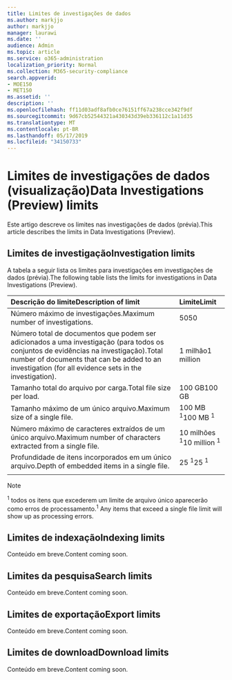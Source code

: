 ```yaml
---
title: Limites de investigações de dados
ms.author: markjjo
author: markjjo
manager: laurawi
ms.date: ''
audience: Admin
ms.topic: article
ms.service: o365-administration
localization_priority: Normal
ms.collection: M365-security-compliance
search.appverid:
- MOE150
- MET150
ms.assetid: ''
description: ''
ms.openlocfilehash: ff11d03adf8afb0ce76151ff67a238cce342f9df
ms.sourcegitcommit: 9d67cb52544321a430343d39eb336112c1a11d35
ms.translationtype: MT
ms.contentlocale: pt-BR
ms.lasthandoff: 05/17/2019
ms.locfileid: "34150733"
---
```

# <a name="data-investigations-preview-limits"></a><span data-ttu-id="dfe0a-102">Limites de investigações de dados (visualização)</span><span class="sxs-lookup"><span data-stu-id="dfe0a-102">Data Investigations (Preview) limits</span></span>

<span data-ttu-id="dfe0a-103">Este artigo descreve os limites nas investigações de dados (prévia).</span><span class="sxs-lookup"><span data-stu-id="dfe0a-103">This article describes the limits in Data Investigations (Preview).</span></span>

## <a name="investigation-limits"></a><span data-ttu-id="dfe0a-104">Limites de investigação</span><span class="sxs-lookup"><span data-stu-id="dfe0a-104">Investigation limits</span></span>

<span data-ttu-id="dfe0a-105">A tabela a seguir lista os limites para investigações em investigações de dados (prévia).</span><span class="sxs-lookup"><span data-stu-id="dfe0a-105">The following table lists the limits for investigations in Data Investigations (Preview).</span></span> 
    
  |<span data-ttu-id="dfe0a-106">**Descrição do limite**</span><span class="sxs-lookup"><span data-stu-id="dfe0a-106">**Description of limit**</span></span>|<span data-ttu-id="dfe0a-107">**Limite**</span><span class="sxs-lookup"><span data-stu-id="dfe0a-107">**Limit**</span></span>|
  |:-----|:-----|
  |<span data-ttu-id="dfe0a-108">Número máximo de investigações.</span><span class="sxs-lookup"><span data-stu-id="dfe0a-108">Maximum number of investigations.</span></span>  <br/> |<span data-ttu-id="dfe0a-109">50</span><span class="sxs-lookup"><span data-stu-id="dfe0a-109">50</span></span>  <br/> |
  |<span data-ttu-id="dfe0a-110">Número total de documentos que podem ser adicionados a uma investigação (para todos os conjuntos de evidências na investigação).</span><span class="sxs-lookup"><span data-stu-id="dfe0a-110">Total number of documents that can be added to an investigation (for all evidence sets in the investigation).</span></span>  <br/> |<span data-ttu-id="dfe0a-111">1 milhão</span><span class="sxs-lookup"><span data-stu-id="dfe0a-111">1 million</span></span>  <br/> |
  |<span data-ttu-id="dfe0a-112">Tamanho total do arquivo por carga.</span><span class="sxs-lookup"><span data-stu-id="dfe0a-112">Total file size per load.</span></span>  <br/> |<span data-ttu-id="dfe0a-113">100 GB</span><span class="sxs-lookup"><span data-stu-id="dfe0a-113">100 GB</span></span>  <br/> |
  |<span data-ttu-id="dfe0a-114">Tamanho máximo de um único arquivo.</span><span class="sxs-lookup"><span data-stu-id="dfe0a-114">Maximum size of a single file.</span></span>   <br/> |<span data-ttu-id="dfe0a-115">100 MB <sup>1</sup></span><span class="sxs-lookup"><span data-stu-id="dfe0a-115">100 MB <sup>1</sup></span></span> <br/> |
  |<span data-ttu-id="dfe0a-116">Número máximo de caracteres extraídos de um único arquivo.</span><span class="sxs-lookup"><span data-stu-id="dfe0a-116">Maximum number of characters extracted from a single file.</span></span>  <br/> |<span data-ttu-id="dfe0a-117">10 milhões <sup>1</sup></span><span class="sxs-lookup"><span data-stu-id="dfe0a-117">10 million <sup>1</sup></span></span> <br/> |
  |<span data-ttu-id="dfe0a-118">Profundidade de itens incorporados em um único arquivo.</span><span class="sxs-lookup"><span data-stu-id="dfe0a-118">Depth of embedded items in a single file.</span></span>  <br/> |<span data-ttu-id="dfe0a-119">25 <sup>1</sup></span><span class="sxs-lookup"><span data-stu-id="dfe0a-119">25 <sup>1</sup></span></span> <br/> |
|||
> [!NOTE]
><span data-ttu-id="dfe0a-120"><sup>1</sup> todos os itens que excederem um limite de arquivo único aparecerão como erros de processamento.</span><span class="sxs-lookup"><span data-stu-id="dfe0a-120"><sup>1</sup>  Any items that exceed a single file limit will show up as processing errors.</span></span>

## <a name="indexing-limits"></a><span data-ttu-id="dfe0a-121">Limites de indexação</span><span class="sxs-lookup"><span data-stu-id="dfe0a-121">Indexing limits</span></span>

<span data-ttu-id="dfe0a-122">Conteúdo em breve.</span><span class="sxs-lookup"><span data-stu-id="dfe0a-122">Content coming soon.</span></span>

## <a name="search-limits"></a><span data-ttu-id="dfe0a-123">Limites da pesquisa</span><span class="sxs-lookup"><span data-stu-id="dfe0a-123">Search limits</span></span>

<span data-ttu-id="dfe0a-124">Conteúdo em breve.</span><span class="sxs-lookup"><span data-stu-id="dfe0a-124">Content coming soon.</span></span>

## <a name="export-limits"></a><span data-ttu-id="dfe0a-125">Limites de exportação</span><span class="sxs-lookup"><span data-stu-id="dfe0a-125">Export limits</span></span>

<span data-ttu-id="dfe0a-126">Conteúdo em breve.</span><span class="sxs-lookup"><span data-stu-id="dfe0a-126">Content coming soon.</span></span>

## <a name="download-limits"></a><span data-ttu-id="dfe0a-127">Limites de download</span><span class="sxs-lookup"><span data-stu-id="dfe0a-127">Download limits</span></span>

<span data-ttu-id="dfe0a-128">Conteúdo em breve.</span><span class="sxs-lookup"><span data-stu-id="dfe0a-128">Content coming soon.</span></span>

